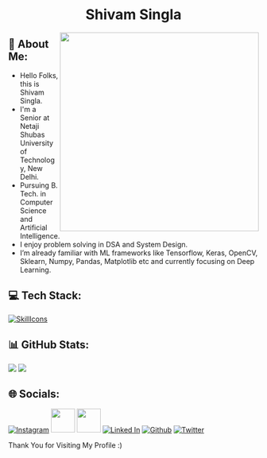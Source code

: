 <h1 align="center">
  Shivam Singla
</h1>

<img align="right" src="https://user-images.githubusercontent.com/95306965/234339729-587d808b-9982-4371-90b6-95293cb94cbc.png" width=400 />

## 💭 About Me:

- Hello Folks, this is Shivam Singla. 
- I'm a Senior at Netaji Shubas University of Technology, New Delhi. 
- Pursuing B. Tech. in Computer Science and Artificial Intelligence. 
- I enjoy problem solving in DSA and System Design. 
- I’m already familiar with ML frameworks like Tensorflow, Keras, OpenCV, Sklearn, Numpy, Pandas, Matplotlib etc and currently focusing on Deep Learning. 

## 💻 Tech Stack:
[![SkillIcons](https://skillicons.dev/icons?i=html,css,js,jquery,java,c,cpp,py,visualstudio,figma,sqlite,nodejs,r,linux,flask)](github.com/shivam-singla)

## 📊 GitHub Stats:

![](https://github-readme-stats.vercel.app/api?username=shivam-singla&theme=city_light&hide_border=true&include_all_commits=true&count_private=true&line_height=20)
![](https://github-readme-stats.vercel.app/api/top-langs/?username=shivam-singla&theme=city_light&hide_border=true&include_all_commits=true&count_private=true&layout=compact)

## 🌐 Socials:
[![Instagram](https://skillicons.dev/icons?i=instagram)](https://instagram.com/shivamxsingla)
<a href="https://www.facebook.com/shivam.singla.7796420/"><img src="https://user-images.githubusercontent.com/95306965/235261538-698461d4-b6fd-45a9-90f4-7c1571ee1fd2.png"  width=48px/></a>
<a href="mailto:shivamsingla960@gmail.com"><img src="https://user-images.githubusercontent.com/95306965/235262267-cd216ebd-c459-4010-b8c4-570dc3f70ee3.png"  width=48px/></a>
[![Linked In](https://skillicons.dev/icons?i=linkedin)](https://linkedin.com/in/shivamsingla960)
[![Github](https://skillicons.dev/icons?i=github)](https://github.com/shivam-singla)
[![Twitter](https://skillicons.dev/icons?i=twitter)](https://twitter.com/shivamxsingla)

Thank You for Visiting My Profile :)
